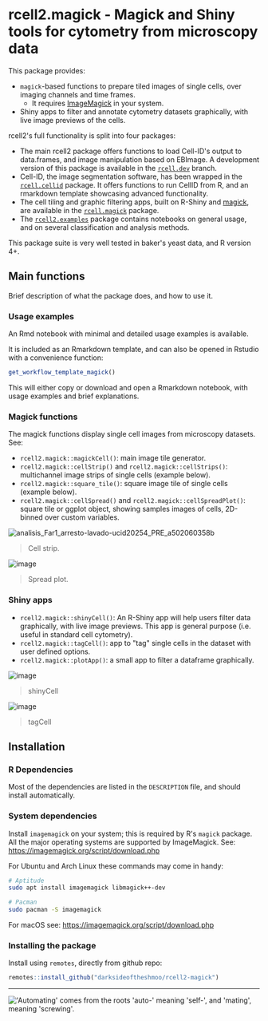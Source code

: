 # rcell2.magick - Magick and Shiny tools for cytometry from microscopy data

This package provides:

* `magick`-based functions to prepare tiled images of single cells, over imaging channels and time frames.
  * It requires [ImageMagick](https://imagemagick.org/script/download.php) in your system.
* Shiny apps to filter and annotate cytometry datasets graphically, with live image previews of the cells.

rcell2's full functionality is split into four packages:

* The main rcell2 package offers functions to load Cell-ID's output to data.frames, and image manipulation based on EBImage. A development version of this package is available in the [`rcell.dev`](https://github.com/darksideoftheshmoo/rcell2/tree/rcell2.dev) branch.
* Cell-ID, the image segmentation software, has been wrapped in the [`rcell.cellid`](https://github.com/darksideoftheshmoo/rcell2/rcell2-cellid) package. It offers functions to run CellID from R, and an rmarkdown template showcasing advanced functionality.
* The cell tiling and graphic filtering apps, built on R-Shiny and [magick](https://github.com/ropensci/magick), are available in the [`rcell.magick`](https://github.com/darksideoftheshmoo/rcell2-magick) package.
* The [`rcell2.examples`](https://github.com/darksideoftheshmoo/rcell2.examples) package contains notebooks on general usage, and on several classification and analysis methods.

This package suite is very well tested in baker's yeast data, and R version 4+.

## Main functions

Brief description of what the package does, and how to use it.

### Usage examples

An Rmd notebook with minimal and detailed usage examples is available.

It is included as an Rmarkdown template,
and can also be opened in Rstudio with a convenience function:

```r
get_workflow_template_magick()
```

This will either copy or download and open a Rmarkdown notebook,
with usage examples and brief explanations.


### Magick functions

The magick functions display single cell images from microscopy datasets. See:

* `rcell2.magick::magickCell()`: main image tile generator.
* `rcell2.magick::cellStrip()` and `rcell2.magick::cellStrips()`: multichannel image strips of single cells (example below).
* `rcell2.magick::square_tile()`: square image tile of single cells (example below).
* `rcell2.magick::cellSpread()` and `rcell2.magick::cellSpreadPlot()`: square tile or ggplot object, showing samples images of cells, 2D-binned over custom variables.

![analisis_Far1_arresto-lavado-ucid20254_PRE_a502060358b](https://user-images.githubusercontent.com/3259326/184430766-f2321758-2f7b-4d99-a6fe-44c7d72e56e2.png)

> Cell strip.

![image](https://user-images.githubusercontent.com/3259326/184431579-88049690-46fc-4f55-962b-03e95f048314.png)

> Spread plot.

### Shiny apps

* `rcell2.magick::shinyCell()`: An R-Shiny app will help users filter data graphically, with live image previews. This app is general purpose (i.e. useful in standard cell cytometry).
* `rcell2.magick::tagCell()`: app to "tag" single cells in the dataset with user defined options.
* `rcell2.magick::plotApp()`: a small app to filter a dataframe graphically.

![image](https://user-images.githubusercontent.com/3259326/184431764-7cf694ba-a30d-4207-948e-21a1fcc5eb82.png)

> shinyCell

![image](https://user-images.githubusercontent.com/3259326/184432557-6f0e6104-51b0-40d0-a881-1f0463f7a645.png)

> tagCell

## Installation

### R Dependencies

Most of the dependencies are listed in the `DESCRIPTION` file, and should install automatically.

### System dependencies

Install `imagemagick` on your system; this is required by R's `magick` package. All the major operating systems are supported by ImageMagick. See: https://imagemagick.org/script/download.php

For Ubuntu and Arch Linux these commands may come in handy:

```sh
# Aptitude
sudo apt install imagemagick libmagick++-dev

# Pacman
sudo pacman -S imagemagick
```

For macOS see: https://imagemagick.org/script/download.php

### Installing the package

Install using `remotes`, directly from github repo:

```r
remotes::install_github("darksideoftheshmoo/rcell2-magick")
```

---

!['Automating' comes from the roots 'auto-' meaning 'self-', and 'mating', meaning 'screwing'.](https://imgs.xkcd.com/comics/automation.png)

